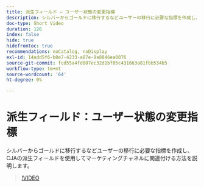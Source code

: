 ```yaml
---
title: 派生フィールド – ユーザー状態の変更指標
description: シルバーからゴールドに移行するなどユーザーの移行に必要な指標を作成し、CJAの派生フィールドを使用してマーケティングチャネルに関連付ける方法を説明します。
doc-type: Short Video
duration: 126
index: false
hide: true
hidefromtoc: true
recommendations: noCatalog, noDisplay
exl-id: 14add5f6-b8e7-4233-a87e-8a8846ea8076
source-git-commit: fcd55a4fd007ec32d1bf05c431663a01fbb534b5
workflow-type: tm+mt
source-wordcount: '64'
ht-degree: 0%

---
```


# 派生フィールド：ユーザー状態の変更指標

シルバーからゴールドに移行するなどユーザーの移行に必要な指標を作成し、CJAの派生フィールドを使用してマーケティングチャネルに関連付ける方法を説明します。

<!-- 85_S103_3442450_125_derived-fields-user-state-change-metrics -->
>[!VIDEO](https://video.tv.adobe.com/v/3458355/?learn=on&enablevpops=true)
